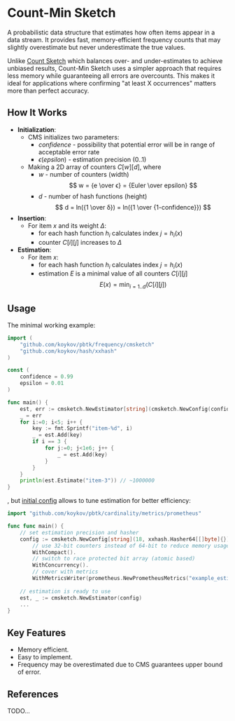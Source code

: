 # Count-Min Sketch

A probabilistic data structure that estimates how often items appear in a data stream. It provides fast,
memory-efficient frequency counts that may slightly overestimate but never underestimate the true values.

Unlike [Count Sketch](../countsketch) which balances over- and under-estimates to achieve unbiased results,
Count-Min Sketch uses a simpler approach that requires less memory while guaranteeing all errors are overcounts.
This makes it ideal for applications where confirming "at least X occurrences" matters more than perfect accuracy.

## How It Works

* **Initialization**:
  * CMS initializes two parameters:
    * $confidence$ - possibility that potential error will be in range of acceptable error rate
    * $ϵ (epsilon)$ - estimation precision (0..1)
  * Making a 2D array of counters $C[w][d]$, where
    * $w$ - number of counters (width)
      $$
      w = {e \over ϵ} = {Euler \over epsilon}
      $$
    * $d$ - number of hash functions (height)
      $$
      d = ln({1 \over δ}) = ln({1 \over {1-confidence}})
      $$
* **Insertion**:
  * For item $x$ and its weight $Δ$:
    * for each hash function $h_i$ calculates index $j = h_i(x)$
    * counter $C[i][j]$ increases to $Δ$
* **Estimation**:
  * For item $x$:
    * for each hash function $h_i$ calculates index $j = h_i(x)$
    * estimation $E$ is a minimal value of all counters $C[i][j]$
      $$
      E(x) = \min_{i=1..d}(C[i][j])
      $$

## Usage

The minimal working example:
```go
import (
    "github.com/koykov/pbtk/frequency/cmsketch"
    "github.com/koykov/hash/xxhash"
)

const (
	confidence = 0.99
	epsilon = 0.01
)

func main() {
    est, err := cmsketch.NewEstimator[string](cmsketch.NewConfig(confidence, epsilon, xxhash.Hasher64[[]byte]{}))
    _ = err
    for i:=0; i<5; i++ {
        key := fmt.Sprintf("item-%d", i)
        _ = est.Add(key)
        if i == 3 {
            for j:=0; j<1e6; j++ {
                _ = est.Add(key)
            }
        }
    }
    println(est.Estimate("item-3")) // ~1000000
}
```
, but [initial config](config.go) allows to tune estimation for better efficiency:
```go
import "github.com/koykov/pbtk/cardinality/metrics/prometheus"

func func main() {
    // set estimation precision and hasher
    config := cmsketch.NewConfig[string](18, xxhash.Hasher64[[]byte]{}).
        // use 32-bit counters instead of 64-bit to reduce memory usage
        WithCompact().
        // switch to race protected bit array (atomic based)
        WithConcurrency().
        // cover with metrics
        WithMetricsWriter(prometheus.NewPrometheusMetrics("example_estimation"))
    
    // estimation is ready to use
    est, _ := cmsketch.NewEstimator(config)
    ...
}
```

## Key Features

* Memory efficient.
* Easy to implement.
* Frequency may be overestimated due to CMS guarantees upper bound of error.

## References

TODO...
